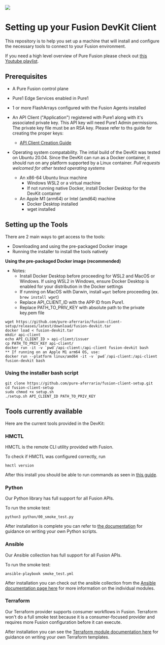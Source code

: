 ![](https://github.com/PureStorage-OpenConnect/fusion-client-devkit/blob/main/images/Pure%20Fusion%20icon%20logo.png)

# Setting up your Fusion DevKit Client
This repository is to help you set up a machine that will install and configure the necessary tools to connect to your Fusion environment.

If you need a high level overview of Pure Fusion please check out [this Youtube playlist](https://youtube.com/playlist?list=PLZcmbL4tTCUwv8UdACFAQZbkTtEjzob5I).
## Prerequisites
 - A Pure Fusion control plane
 - Pure1 Edge Services enabled in Pure1
 - 1 or more FlashArrays configured with the Fusion Agents installed
 - An API Client ("Application") registered with Pure1 along with it's associated private key. This API key will need Pure1 Admin permissions. The private key file must be an RSA key. Please refer to ths guide for creating the proper keys:

    - [API Client Creation Guide](https://support.purestorage.com/Pure_Fusion/Getting_Started_with_Pure_Fusion/Creating_and_API_Client%2F%2FApplication_Access_for_Fusion_or_Pure1_API_access)

 - Operating system compatability. The intial build of the DevKit was tested on Ubuntu 20.04. Since the DevKit can run as a Docker container, it should run on any platform supported by a Linux container.
 *Pull requests welcomed for other tested operating systems*
	 - An x86-64 Ubuntu linux machine
	    - Windows WSL2 or a virtual machine
	    - If not running native Docker, install Docker Desktop for the DevKit container
	- An Apple M1 (arm64) or Intel (amd64) machine
	    - Docker Desktop installed
	    - wget installed

## Setting up the Tools
There are 2 main ways to get access to the tools:
 - Downloading and using the pre-packaged Docker image
 - Running the installer to install the tools natively

**Using the pre-packaged Docker image (recommended)**

 - Notes: 
	 - Install Docker Desktop before proceeding for WSL2 and MacOS or Windows. If using WSL2 in Windows, ensure Docker Desktop is enabled for your distribution in the Docker settings
	 - If running on MacOS with Darwin, install `wget` before proceeding (ex. `brew install wget`)
	 - Replace API_CLIENT_ID with the APP ID from Pure1.
	 - Replace PATH_TO_PRIV_KEY with absolute path to the private key.pem file
```
wget https://github.com/pure-aferrario/fusion-client-setup/releases/latest/download/fusion-devkit.tar
docker load < fusion-devkit.tar
mkdir api-client
echo API_CLIENT_ID > api-client/issuer
cp PATH_TO_PRIV_KEY api-client/
docker run -it -v `pwd`/api-client:/api-client fusion-devkit bash
** If running on an Apple M1 arm64 OS, use:
docker run --platform linux/amd64 -it -v `pwd`/api-client:/api-client fusion-devkit bash
```

### Using the installer bash script
```
git clone https://github.com/pure-aferrario/fusion-client-setup.git
cd fusion-client-setup
sudo chmod +x setup.sh
./setup.sh API_CLIENT_ID PATH_TO_PRIV_KEY
```

## Tools currently available
Here are the current tools provided in the DevKit:

### HMCTL
HMCTL is the remote CLI utility provided with Fusion.

To check if HMCTL was configured correctly, run
```
hmctl version
```
After this install you should be able to run commands as seen in [this guide](https://support.purestorage.com/Pure_Fusion/Pure_Fusion_for_Storage_Consumers/Example_CLI_Commands).

### Python
Our Python library has full support for all Fusion APIs.

To run the smoke test:
```
python3 python/00_smoke_test.py
```
After installation is complete you can refer to [the documentation](https://github.com/PureStorage-OpenConnect/fusion-python-sdk) for guidance on writing your own Python scripts.

### Ansible
Our Ansible collection has full support for all Fusion APIs.

To run the smoke test:
```
ansible-playbook smoke_test.yml
```
After installation you can check out the ansible collection from the [Ansible documentation page here](https://docs.ansible.com/ansible/latest/collections/purestorage/fusion/index.html#plugins-in-purestorage-fusion) for more information on the individual modules.

### Terraform
Our Terraform provider supports consumer workflows in Fusion. Terraform won't do a full smoke test because it is a consumer-focused provider and requires more Fusion configuration before it can execute.

After installation you can see the [Terraform module documentation here](https://registry.terraform.io/providers/PureStorage-OpenConnect/fusion/1.0.0) for guidance on writing your own Terraform templates.
